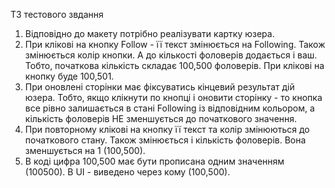 ТЗ тестового звдання

1. Відповідно до макету потрібно реалізувати картку юзера.
2. При клікові на кнопку Follow - її текст змінюється на Following. Також
   змінюється колір кнопки. А до кількості фоловерів додається і ваш. Тобто,
   початкова кількість складає 100,500 фоловерів. При клікові на кнопку буде
   100,501.
3. При оновлені сторінки має фіксуватись кінцевий результат дій юзера. Тобто,
   якщо клікнути по кнопці і оновити сторінку - то кнопка все рівно залишається
   в стані Following із відповідним кольором, а кількість фоловерів НЕ
   зменшується до початкового значення.
4. При повторному клікові на кнопку її текст та колір змінюються до початкового
   стану. Також змінюється і кількість фоловерів. Вона зменшується на 1
   (100,500).
5. В коді цифра 100,500 має бути прописана одним значенням (100500). В UI -
   виведено через кому (100,500).
